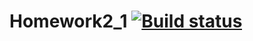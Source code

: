 # Homework2_1 [![Build status](https://ci.appveyor.com/api/projects/status/f00w27cwk5h21rna?svg=true)](https://ci.appveyor.com/project/cromax-max/homework2-1)
